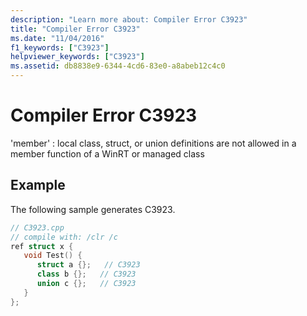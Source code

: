 ```yaml
---
description: "Learn more about: Compiler Error C3923"
title: "Compiler Error C3923"
ms.date: "11/04/2016"
f1_keywords: ["C3923"]
helpviewer_keywords: ["C3923"]
ms.assetid: db8838e9-6344-4cd6-83e0-a8abeb12c4c0
---
```

# Compiler Error C3923

'member' : local class, struct, or union definitions are not allowed in a member function of a WinRT or managed class

## Example

The following sample generates C3923.

```cpp
// C3923.cpp
// compile with: /clr /c
ref struct x {
   void Test() {
      struct a {};   // C3923
      class b {};   // C3923
      union c {};   // C3923
   }
};
```
